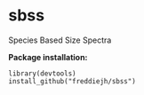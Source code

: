 # sbss
 Species Based Size Spectra


**Package installation:**

```
library(devtools)
install_github("freddiejh/sbss")
```
